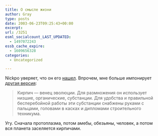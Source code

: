 ```yaml
---
title: О смысле жизни
author: Gray
type: posts
date: 2003-06-23T09:25:43+00:00
excerpt:
url: /3251
esml_socialcount_LAST_UPDATED:
  - 1497072243
essb_cache_expire:
  - 1609656328
categories:
  - Uncategorized

---
```








Nickpo уверяет, что он его <a href="http://redeyes.ru/forum/viewtopic.php?p=3728#3728" target="_blank">нашел</a>. Впрочем, мне больше импонирует <a href="http://redeyes.ru/forum/viewtopic.php?p=3689#3689" target="_blank">другая версия</a>:

> Кирпич &#8212; венец эволюции. Для размножения он использует низшие, органические, субстанции. Для удобства и правильной бесперебойной работы эти субстанции снабжены руками с пальцами, головами в касках и дипломами строительного техникума.

Угу. Сначала протоплазма, потом амебы, обезьяны, человек, а потом вся планета заселяется кирпичами.
